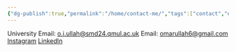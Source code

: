 ```yaml
---
{"dg-publish":true,"permalink":"/home/contact-me/","tags":["contact","email","instagram","discord","linkedin"],"updated":"2025-06-16T21:39:55.033+01:00"}
---
```


University Email: o.i.ullah@smd24.qmul.ac.uk
Email: omarullah6@gmail.com
[Instagram](https://www.instagram.com/petitdogas/)
[LinkedIn](https://www.linkedin.com/in/omar-ullah-8672582a7/)
